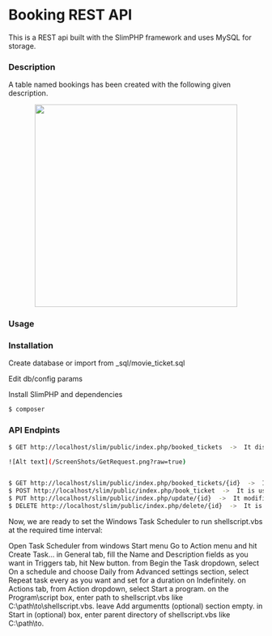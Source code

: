 # Booking REST API

This is a REST api built with the SlimPHP framework and uses MySQL for storage.

### Description

A table named bookings has been created with the following given description.

<div align="center">
    <img src="../ScreenShots/TableDesription.png" width="400px"></img> 
</div>


### Usage
### Installation

Create database or import from _sql/movie_ticket.sql

Edit db/config params

Install SlimPHP and dependencies

```sh
$ composer
```
### API Endpints
```sh
$ GET http://localhost/slim/public/index.php/booked_tickets  ->  It displays a list of all the bookings made along with user details.

![Alt text](/ScreenShots/GetRequest.png?raw=true)


$ GET http://localhost/slim/public/index.php/booked_tickets/{id}  ->  It displays the details of booking of that specific id.
$ POST http://localhost/slim/public/index.php/book_ticket  ->  It is used to make a new booking which takes care that there are no more than 20 bookings on any date and time. The input parameters required are "name","phone","email","datentime" and "gender".
$ PUT http://localhost/slim/public/index.php/update/{id}  ->  It modifies the booking datentime of column and again takes care of the condition that there are no more than 20 bookings at that date and time. The input parameter required is "datentime".
$ DELETE http://localhost/slim/public/index.php/delete/{id}  ->  It is used to delete the ticket with that specific id.
```

Now, we are ready to set the Windows Task Scheduler to run shellscript.vbs at the required time interval:

Open Task Scheduler from windows Start menu
Go to Action menu and hit Create Task...
in General tab, fill the Name and Description fields as you want
in Triggers tab, hit New button.
from Begin the Task dropdown, select On a schedule and choose Daily
from Advanced settings section, select Repeat task every as you want and set for a duration on Indefinitely.
on Actions tab, from Action dropdown, select Start a program.
on the Program\script box, enter path to shellscript.vbs like C:\path\to\shellscript.vbs.
leave Add argumentts (optional) section empty.
in Start in (optional) box, enter parent directory of shellscript.vbs like C:\path\to\.


